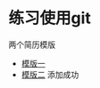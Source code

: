 # 练习使用git
两个简历模版
* [模版一](https://gitee.com/itsay/resume)
* [模版二](https://gitee.com/wilco/resume_static)
添加成功
